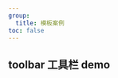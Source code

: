 ```yaml
---
group:
  title: 模板案例
toc: false
---
```


## toolbar 工具栏 demo

<code src="./toolbar/index.tsx"></code>
